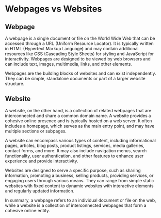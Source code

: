 # Webpages vs Websites

## Webpage
A webpage is a single document or file on the World Wide Web that can be accessed through a URL (Uniform Resource Locator). It is typically written in HTML (Hypertext Markup Language) and may contain additional resources like CSS (Cascading Style Sheets) for styling and JavaScript for interactivity. Webpages are designed to be viewed by web browsers and can include text, images, multimedia, links, and other elements.

Webpages are the building blocks of websites and can exist independently. They can be simple, standalone documents or part of a larger website structure.

## Website
A website, on the other hand, is a collection of related webpages that are interconnected and share a common domain name. A website provides a cohesive online presence and is typically hosted on a web server. It often includes a homepage, which serves as the main entry point, and may have multiple sections or subpages.

A website can encompass various types of content, including informational pages, articles, blog posts, product listings, services, media galleries, contact forms, and more. It may also include navigation menus, search functionality, user authentication, and other features to enhance user experience and provide interactivity.

Websites are designed to serve a specific purpose, such as sharing information, promoting a business, selling products, providing services, or engaging users through various means. They can range from simple static websites with fixed content to dynamic websites with interactive elements and regularly updated information.

In summary, a webpage refers to an individual document or file on the web, while a website is a collection of interconnected webpages that form a cohesive online entity.